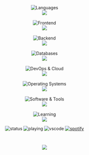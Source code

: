 <div align="center">

  <img src="https://img.shields.io/badge/-Languages-30363d?style=for-the-badge" alt="Languages"/>
  <br>
  <a href="https://skillicons.dev">
    <img src="https://skillicons.dev/icons?i=ts,java,python,go,c" />
  </a>
  <br><br>

  <img src="https://img.shields.io/badge/-Frontend-30363d?style=for-the-badge" alt="Frontend"/>
  <br>
  <a href="https://skillicons.dev">
    <img src="https://skillicons.dev/icons?i=react,nextjs,svelte,html,css" />
  </a>
  <br><br>

  <img src="https://img.shields.io/badge/-Backend-30363d?style=for-the-badge" alt="Backend"/>
  <br>
  <a href="https://skillicons.dev">
    <img src="https://skillicons.dev/icons?i=spring,django,flask,nodejs,nestjs,express" />
  </a>
  <br><br>

  <img src="https://img.shields.io/badge/-Databases-30363d?style=for-the-badge" alt="Databases"/>
  <br>
  <a href="https://skillicons.dev">
    <img src="https://skillicons.dev/icons?i=postgres,mongodb,redis" />
  </a>
  <br><br>

  <img src="https://img.shields.io/badge/-DevOps%20&%20Cloud-30363d?style=for-the-badge" alt="DevOps & Cloud"/>
  <br>
  <a href="https://skillicons.dev">
    <img src="https://skillicons.dev/icons?i=git,githubactions,docker,aws,gcp" />
  </a>
  <br><br>

  <img src="https://img.shields.io/badge/-Operating%20Systems-30363d?style=for-the-badge" alt="Operating Systems"/>
  <br>
  <a href="https://skillicons.dev">
    <img src="https://skillicons.dev/icons?i=apple,ubuntu,debian" />
  </a>
  <br><br>

  <img src="https://img.shields.io/badge/-Software%20&%20Tools-30363d?style=for-the-badge" alt="Software & Tools"/>
  <br>
  <a href="https://skillicons.dev">
    <img src="https://skillicons.dev/icons?i=vscode,neovim,idea" />
  </a>
  <br><br>

  <img src="https://img.shields.io/badge/-Learning-30363d?style=for-the-badge" alt="Learning"/>
  <br>
  <a href="https://skillicons.dev">
    <img src="https://skillicons.dev/icons?i=rust" />
  </a>
<br>


![status](https://nocache.advaith.workers.dev?url=https://img.shields.io/endpoint?url=https://dev.discordprofiles.me/api/badge/status/1105513329897787453?simple=true)
![playing](https://nocache.advaith.workers.dev?url=https://img.shields.io/endpoint?url=https://dev.discordprofiles.me/api/badge/playing/1105513329897787453)
![vscode](https://nocache.advaith.workers.dev?url=https://img.shields.io/endpoint?url=https://dev.discordprofiles.me/api/badge/vscode/1105513329897787453)
[![spotify](https://nocache.advaith.workers.dev?url=https://img.shields.io/endpoint?url=https://dev.discordprofiles.me/api/badge/spotify/1105513329897787453)](https://dev.discordprofiles.me/openspotify/1105513329897787453)

</div>

<br>
<p align="center">
  <a href="https://x.com/loweffortwin" target="_blank">
    <img src="https://skillicons.dev/icons?i=twitter" />
  </a>
</p>

